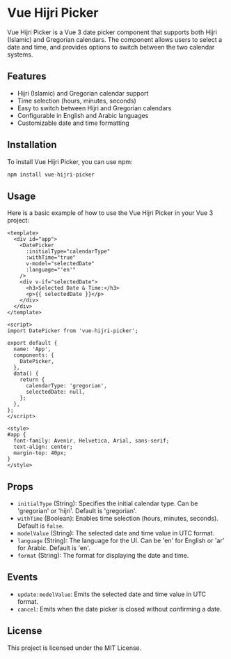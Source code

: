 
# Vue Hijri Picker

Vue Hijri Picker is a Vue 3 date picker component that supports both Hijri (Islamic) and Gregorian calendars. The component allows users to select a date and time, and provides options to switch between the two calendar systems.

## Features

- Hijri (Islamic) and Gregorian calendar support
- Time selection (hours, minutes, seconds)
- Easy to switch between Hijri and Gregorian calendars
- Configurable in English and Arabic languages
- Customizable date and time formatting

## Installation

To install Vue Hijri Picker, you can use npm:

```bash
npm install vue-hijri-picker
```

## Usage

Here is a basic example of how to use the Vue Hijri Picker in your Vue 3 project:

```vue
<template>
  <div id="app">
    <DatePicker 
      :initialType="calendarType" 
      :withTime="true" 
      v-model="selectedDate" 
      :language="'en'" 
    />
    <div v-if="selectedDate">
      <h3>Selected Date & Time:</h3>
      <p>{{ selectedDate }}</p>
    </div>
  </div>
</template>

<script>
import DatePicker from 'vue-hijri-picker';

export default {
  name: 'App',
  components: {
    DatePicker,
  },
  data() {
    return {
      calendarType: 'gregorian',
      selectedDate: null,
    };
  },
};
</script>

<style>
#app {
  font-family: Avenir, Helvetica, Arial, sans-serif;
  text-align: center;
  margin-top: 40px;
}
</style>
```

## Props

- `initialType` (String): Specifies the initial calendar type. Can be 'gregorian' or 'hijri'. Default is 'gregorian'.
- `withTime` (Boolean): Enables time selection (hours, minutes, seconds). Default is `false`.
- `modelValue` (String): The selected date and time value in UTC format.
- `language` (String): The language for the UI. Can be 'en' for English or 'ar' for Arabic. Default is 'en'.
- `format` (String): The format for displaying the date and time.

## Events

- `update:modelValue`: Emits the selected date and time value in UTC format.
- `cancel`: Emits when the date picker is closed without confirming a date.

## License

This project is licensed under the MIT License.
